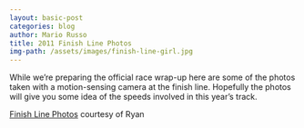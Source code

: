 ```yaml
---
layout: basic-post
categories: blog
author: Mario Russo
title: 2011 Finish Line Photos
img-path: /assets/images/finish-line-girl.jpg
---
```

While we’re preparing the official race wrap-up here are some of the photos taken with a motion-sensing camera at the finish line.  Hopefully the photos will give you some idea of the speeds involved in this year’s track.

[Finish Line Photos](http://www.flickr.com/photos/jqpubliq/tags/mariocup/) courtesy of Ryan